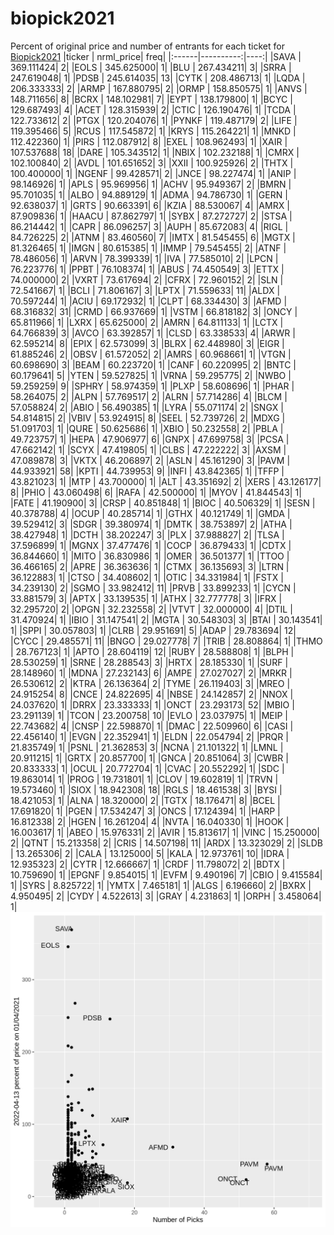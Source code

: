 # biopick2021
Percent of original price and number of entrants for each ticket for [Biopick2021](https://twitter.com/hashtag/Biopick2021)
|ticker | nrml_price| freq|
|:------|----------:|----:|
|SAVA   | 369.111424|    2|
|EOLS   | 345.625000|    1|
|BLU    | 267.434211|    3|
|SRRA   | 247.619048|    1|
|PDSB   | 245.614035|   13|
|CYTK   | 208.486713|    1|
|LQDA   | 206.333333|    2|
|ARMP   | 167.880795|    2|
|ORMP   | 158.850575|    1|
|ANVS   | 148.711656|    8|
|BCRX   | 148.102981|    7|
|EYPT   | 138.179800|    1|
|BCYC   | 129.687493|    4|
|ACET   | 128.315939|    2|
|CTIC   | 126.190476|    1|
|TCDA   | 122.733612|    2|
|PTGX   | 120.204076|    1|
|PYNKF  | 119.487179|    2|
|LIFE   | 119.395466|    5|
|RCUS   | 117.545872|    1|
|KRYS   | 115.264221|    1|
|MNKD   | 112.422360|    1|
|PIRS   | 112.087912|    8|
|EXEL   | 108.962493|    1|
|XAIR   | 107.537688|   18|
|DARE   | 105.343512|    1|
|NBIX   | 102.232188|    1|
|CMRX   | 102.100840|    2|
|AVDL   | 101.651652|    3|
|XXII   | 100.925926|    2|
|THTX   | 100.400000|    1|
|NGENF  |  99.428571|    2|
|JNCE   |  98.227474|    1|
|ANIP   |  98.146926|    1|
|APLS   |  95.969956|    1|
|ACHV   |  95.949367|    2|
|BMRN   |  95.701035|    1|
|ALBO   |  94.889129|    1|
|ADMA   |  94.786730|    1|
|GERN   |  92.638037|    1|
|GRTS   |  90.663391|    6|
|KZIA   |  88.530067|    4|
|AMRX   |  87.909836|    1|
|HAACU  |  87.862797|    1|
|SYBX   |  87.272727|    2|
|STSA   |  86.214442|    1|
|CAPR   |  86.096257|    3|
|AUPH   |  85.672083|    4|
|RIGL   |  84.726225|    2|
|ATNM   |  83.460560|    7|
|IMTX   |  81.545455|    6|
|MGTX   |  81.326465|    1|
|IMGN   |  80.615385|    1|
|IMMP   |  79.545455|    2|
|ATNF   |  78.486056|    1|
|ARVN   |  78.399339|    1|
|IVA    |  77.585010|    2|
|LPCN   |  76.223776|    1|
|PPBT   |  76.108374|    1|
|ABUS   |  74.450549|    3|
|ETTX   |  74.000000|    2|
|VXRT   |  73.617694|    2|
|CFRX   |  72.960152|    2|
|SLN    |  72.541667|    1|
|BCLI   |  71.806167|    3|
|LPTX   |  71.559633|   11|
|ALDX   |  70.597244|    1|
|ACIU   |  69.172932|    1|
|CLPT   |  68.334430|    3|
|AFMD   |  68.316832|   31|
|CRMD   |  66.937669|    1|
|VSTM   |  66.818182|    3|
|ONCY   |  65.811966|    1|
|LXRX   |  65.625000|    2|
|AMRN   |  64.811133|    1|
|LCTX   |  64.766839|    3|
|AVCO   |  63.392857|    1|
|CLSD   |  63.338533|    4|
|ARWR   |  62.595214|    8|
|EPIX   |  62.573099|    3|
|BLRX   |  62.448980|    3|
|EIGR   |  61.885246|    2|
|OBSV   |  61.572052|    2|
|AMRS   |  60.968661|    1|
|VTGN   |  60.698690|    3|
|BEAM   |  60.223720|    1|
|CANF   |  60.220995|    2|
|BNTC   |  60.179641|    5|
|YTEN   |  59.527825|    1|
|VRNA   |  59.295775|    2|
|NWBO   |  59.259259|    9|
|SPHRY  |  58.974359|    1|
|PLXP   |  58.608696|    1|
|PHAR   |  58.264075|    2|
|ALPN   |  57.769517|    2|
|ALRN   |  57.714286|    4|
|BLCM   |  57.058824|    2|
|ABIO   |  56.490385|    1|
|LYRA   |  55.071174|    2|
|SNGX   |  54.814815|    2|
|VBIV   |  53.924915|    8|
|SEEL   |  52.739726|    2|
|MDXG   |  51.091703|    1|
|QURE   |  50.625686|    1|
|XBIO   |  50.232558|    2|
|PBLA   |  49.723757|    1|
|HEPA   |  47.906977|    6|
|GNPX   |  47.699758|    3|
|PCSA   |  47.662142|    1|
|SCYX   |  47.419805|    1|
|CLBS   |  47.222222|    3|
|AXSM   |  47.089878|    3|
|VKTX   |  46.206897|    2|
|ASLN   |  45.161290|    3|
|PAVM   |  44.933921|   58|
|KPTI   |  44.739953|    9|
|INFI   |  43.842365|    1|
|TFFP   |  43.821023|    1|
|MTP    |  43.700000|    1|
|ALT    |  43.351692|    2|
|XERS   |  43.126177|    8|
|PHIO   |  43.060498|    6|
|RAFA   |  42.500000|    1|
|MYOV   |  41.844543|    1|
|FATE   |  41.190900|    3|
|CRSP   |  40.851848|    1|
|BIOC   |  40.506329|    1|
|SESN   |  40.378788|    4|
|OCUP   |  40.285714|    1|
|GTHX   |  40.121749|    1|
|GMDA   |  39.529412|    3|
|SDGR   |  39.380974|    1|
|DMTK   |  38.753897|    2|
|ATHA   |  38.427948|    1|
|DCTH   |  38.202247|    3|
|PLX    |  37.988827|    2|
|TLSA   |  37.596899|    1|
|MGNX   |  37.477476|    1|
|COCP   |  36.879433|    1|
|CDTX   |  36.844660|    1|
|MITO   |  36.830986|    1|
|OMER   |  36.501377|    1|
|TTOO   |  36.466165|    2|
|APRE   |  36.363636|    1|
|CTMX   |  36.135693|    3|
|LTRN   |  36.122883|    1|
|CTSO   |  34.408602|    1|
|OTIC   |  34.331984|    1|
|FSTX   |  34.239130|    2|
|SGMO   |  33.982412|   11|
|PRVB   |  33.899233|    1|
|CYCN   |  33.881579|    3|
|APTX   |  33.139535|    1|
|ATHX   |  32.777778|    3|
|IFRX   |  32.295720|    2|
|OPGN   |  32.232558|    2|
|VTVT   |  32.000000|    4|
|DTIL   |  31.470924|    1|
|IBIO   |  31.147541|    2|
|MGTA   |  30.548303|    3|
|BTAI   |  30.143541|    1|
|SPPI   |  30.057803|    1|
|CLRB   |  29.951691|    5|
|ADAP   |  29.783694|   12|
|CYCC   |  29.485571|   11|
|BNGO   |  29.027778|    7|
|TRIB   |  28.808864|    1|
|THMO   |  28.767123|    1|
|APTO   |  28.604119|   12|
|RUBY   |  28.588808|    1|
|BLPH   |  28.530259|    1|
|SRNE   |  28.288543|    3|
|HRTX   |  28.185330|    1|
|SURF   |  28.148960|    1|
|MDNA   |  27.232143|    6|
|AMPE   |  27.027027|    2|
|MRKR   |  26.530612|    2|
|KTRA   |  26.136364|    2|
|TYME   |  26.119403|    3|
|MREO   |  24.915254|    8|
|CNCE   |  24.822695|    4|
|NBSE   |  24.142857|    2|
|NNOX   |  24.037620|    1|
|DRRX   |  23.333333|    1|
|ONCT   |  23.293173|   52|
|MBIO   |  23.291139|    1|
|TCON   |  23.200758|   10|
|EVLO   |  23.037975|    1|
|MEIP   |  22.743682|    4|
|CNSP   |  22.598870|    1|
|DMAC   |  22.509960|    6|
|CASI   |  22.456140|    1|
|EVGN   |  22.352941|    1|
|ELDN   |  22.054794|    2|
|PRQR   |  21.835749|    1|
|PSNL   |  21.362853|    3|
|NCNA   |  21.101322|    1|
|LMNL   |  20.911215|    1|
|GRTX   |  20.857700|    1|
|GNCA   |  20.851064|    3|
|CWBR   |  20.833333|    1|
|OCUL   |  20.772704|    1|
|CVAC   |  20.552292|    1|
|SDC    |  19.863014|    1|
|PROG   |  19.731801|    1|
|CLOV   |  19.602819|    1|
|TRVN   |  19.573460|    1|
|SIOX   |  18.942308|   18|
|RGLS   |  18.461538|    3|
|BYSI   |  18.421053|    1|
|ALNA   |  18.320000|    2|
|TGTX   |  18.176471|    8|
|BCEL   |  17.691820|    1|
|PGEN   |  17.534247|    3|
|ONCS   |  17.124394|    1|
|HARP   |  16.812338|    2|
|HGEN   |  16.261204|    4|
|NVTA   |  16.040330|    1|
|HOOK   |  16.003617|    1|
|ABEO   |  15.976331|    2|
|AVIR   |  15.813617|    1|
|VINC   |  15.250000|    2|
|QTNT   |  15.213358|    2|
|CRIS   |  14.507198|   11|
|ARDX   |  13.323029|    2|
|SLDB   |  13.265306|    2|
|CALA   |  13.125000|    5|
|KALA   |  12.973761|   10|
|IDRA   |  12.935323|    2|
|CYTR   |  12.666667|    1|
|CRDF   |  11.798072|    2|
|BDTX   |  10.759690|    1|
|EPGNF  |   9.854015|    1|
|EVFM   |   9.490196|    7|
|CBIO   |   9.415584|    1|
|SYRS   |   8.825722|    1|
|YMTX   |   7.465181|    1|
|ALGS   |   6.196660|    2|
|BXRX   |   4.950495|    2|
|CYDY   |   4.522613|    3|
|GRAY   |   4.231863|    1|
|ORPH   |   3.458064|    1|
![retvspicks](biopicks.png?raw=true)
